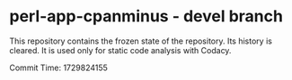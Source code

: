 # perl-app-cpanminus - devel branch

This repository contains the frozen state of the repository.
Its history is cleared. It is used only for static code
analysis with Codacy.

Commit Time: 1729824155